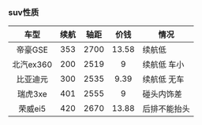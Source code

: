 ### suv性质

|   车型    | 续航 | 轴距 | 价钱  | 情况         |
| :-------: | :--: | :--: | :---: | ------------ |
|  帝豪GSE  | 353  | 2700 | 13.58 | 续航低       |
| 北汽ex360 | 200  | 2519 |   9   | 续航低 车小  |
| 比亚迪元  | 300  | 2535 | 9.39  | 续航低 无车  |
|  瑞虎3xe  | 401  | 2555 |   9   | 碰头内饰差   |
|  荣威ei5  | 420  | 2670 | 13.88 | 后排不能抬头 |




